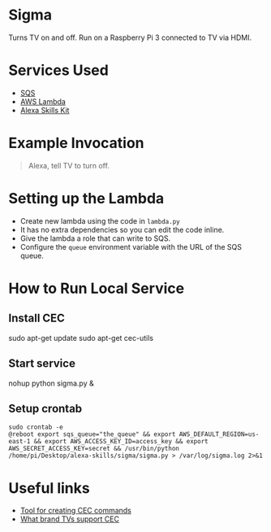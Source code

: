 # Sigma
Turns TV on and off. Run on a Raspberry Pi 3 connected to TV via HDMI.

# Services Used
* [SQS](https://console.aws.amazon.com/sqs/home)
* [AWS Lambda](https://console.aws.amazon.com/lambda/home)
* [Alexa Skills Kit](https://developer.amazon.com/edw/home.html#/skills/list)

# Example Invocation
> Alexa, tell TV to turn off.

# Setting up the Lambda
* Create new lambda using the code in `lambda.py`
* It has no extra dependencies so you can edit the code inline.
* Give the lambda a role that can write to SQS.
* Configure the `queue` environment variable with the URL of the SQS queue.

# How to Run Local Service

## Install CEC
sudo apt-get update
sudo apt-get cec-utils

## Start service
nohup python sigma.py &

## Setup crontab
```
sudo crontab -e
@reboot export sqs_queue="the_queue" && export AWS_DEFAULT_REGION=us-east-1 && export AWS_ACCESS_KEY_ID=access_key && export AWS_SECRET_ACCESS_KEY=secret && /usr/bin/python /home/pi/Desktop/alexa-skills/sigma/sigma.py > /var/log/sigma.log 2>&1
```
# Useful links
* [Tool for creating CEC commands](http://www.cec-o-matic.com/)
* [What brand TVs support CEC](http://libcec.pulse-eight.com/vendor/support)
